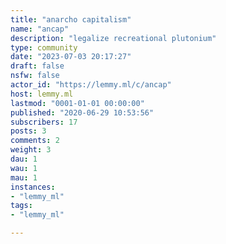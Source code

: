 ```yaml
---
title: "anarcho capitalism" 
name: "ancap"
description: "legalize recreational plutonium"
type: community
date: "2023-07-03 20:17:27"
draft: false
nsfw: false
actor_id: "https://lemmy.ml/c/ancap"
host: lemmy.ml
lastmod: "0001-01-01 00:00:00"
published: "2020-06-29 10:53:56"
subscribers: 17
posts: 3
comments: 2
weight: 3
dau: 1
wau: 1
mau: 1
instances:
- "lemmy_ml"
tags: 
- "lemmy_ml"

---
```

